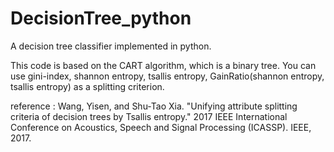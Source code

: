 # DecisionTree_python
A decision tree classifier implemented in python.

This code is based on the CART algorithm, which is a binary tree.
You can use gini-index, shannon entropy, tsallis entropy, GainRatio(shannon entropy, tsallis entropy) as a splitting criterion.

reference : 
  Wang, Yisen, and Shu-Tao Xia. "Unifying attribute splitting criteria of decision trees by Tsallis entropy." 2017 IEEE International Conference on Acoustics, Speech and Signal Processing (ICASSP). IEEE, 2017.
